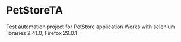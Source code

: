 PetStoreTA
==========

Test automation project for PetStore application
Works with selenium libraries 2.41.0, Firefox 29.0.1
